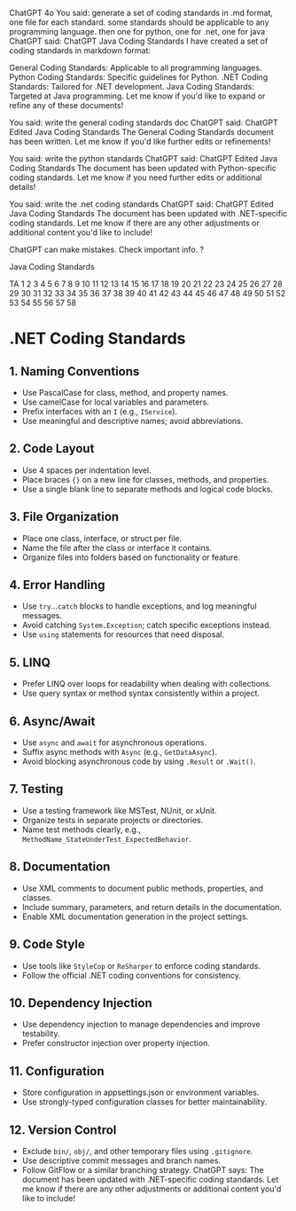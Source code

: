 

ChatGPT 4o
You said:
generate a set of coding standards in .md format, one file for each standard.  some standards should be applicable to any programming language.  then one for python, one for .net, one for java
ChatGPT said:
ChatGPT
Java Coding Standards
I have created a set of coding standards in markdown format:

General Coding Standards: Applicable to all programming languages.
Python Coding Standards: Specific guidelines for Python.
.NET Coding Standards: Tailored for .NET development.
Java Coding Standards: Targeted at Java programming.
Let me know if you'd like to expand or refine any of these documents!






You said:
write the general coding standards doc
ChatGPT said:
ChatGPT
Edited Java Coding Standards
The General Coding Standards document has been written. Let me know if you'd like further edits or refinements!






You said:
write the python standards
ChatGPT said:
ChatGPT
Edited Java Coding Standards
The document has been updated with Python-specific coding standards. Let me know if you need further edits or additional details!






You said:
write the .net coding standards
ChatGPT said:
ChatGPT
Edited Java Coding Standards
The document has been updated with .NET-specific coding standards. Let me know if there are any other adjustments or additional content you'd like to include!













ChatGPT can make mistakes. Check important info.
?

Java Coding Standards





TA
1
2
3
4
5
6
7
8
9
10
11
12
13
14
15
16
17
18
19
20
21
22
23
24
25
26
27
28
29
30
31
32
33
34
35
36
37
38
39
40
41
42
43
44
45
46
47
48
49
50
51
52
53
54
55
56
57
58
# .NET Coding Standards

## 1. Naming Conventions
- Use PascalCase for class, method, and property names.
- Use camelCase for local variables and parameters.
- Prefix interfaces with an `I` (e.g., `IService`).
- Use meaningful and descriptive names; avoid abbreviations.

## 2. Code Layout
- Use 4 spaces per indentation level.
- Place braces `{}` on a new line for classes, methods, and properties.
- Use a single blank line to separate methods and logical code blocks.

## 3. File Organization
- Place one class, interface, or struct per file.
- Name the file after the class or interface it contains.
- Organize files into folders based on functionality or feature.

## 4. Error Handling
- Use `try`...`catch` blocks to handle exceptions, and log meaningful messages.
- Avoid catching `System.Exception`; catch specific exceptions instead.
- Use `using` statements for resources that need disposal.

## 5. LINQ
- Prefer LINQ over loops for readability when dealing with collections.
- Use query syntax or method syntax consistently within a project.

## 6. Async/Await
- Use `async` and `await` for asynchronous operations.
- Suffix async methods with `Async` (e.g., `GetDataAsync`).
- Avoid blocking asynchronous code by using `.Result` or `.Wait()`.

## 7. Testing
- Use a testing framework like MSTest, NUnit, or xUnit.
- Organize tests in separate projects or directories.
- Name test methods clearly, e.g., `MethodName_StateUnderTest_ExpectedBehavior`.

## 8. Documentation
- Use XML comments to document public methods, properties, and classes.
- Include summary, parameters, and return details in the documentation.
- Enable XML documentation generation in the project settings.

## 9. Code Style
- Use tools like `StyleCop` or `ReSharper` to enforce coding standards.
- Follow the official .NET coding conventions for consistency.

## 10. Dependency Injection
- Use dependency injection to manage dependencies and improve testability.
- Prefer constructor injection over property injection.

## 11. Configuration
- Store configuration in appsettings.json or environment variables.
- Use strongly-typed configuration classes for better maintainability.

## 12. Version Control
- Exclude `bin/`, `obj/`, and other temporary files using `.gitignore`.
- Use descriptive commit messages and branch names.
- Follow GitFlow or a similar branching strategy.
ChatGPT says: The document has been updated with .NET-specific coding standards. Let me know if there are any other adjustments or additional content you'd like to include!
